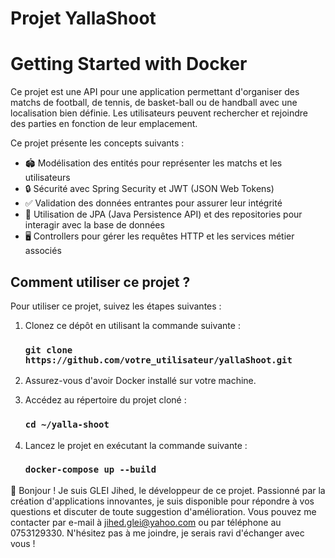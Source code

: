 # Projet YallaShoot
# Getting Started with Docker

Ce projet est une API pour une application permettant d'organiser des matchs de football, de tennis, de basket-ball ou de handball avec une localisation bien définie. Les utilisateurs peuvent rechercher et rejoindre des parties en fonction de leur emplacement. 

Ce projet présente les concepts suivants :
- 🏟️ Modélisation des entités pour représenter les matchs et les utilisateurs
- 🔒 Sécurité avec Spring Security et JWT (JSON Web Tokens)
- ✅ Validation des données entrantes pour assurer leur intégrité
- 💾 Utilisation de JPA (Java Persistence API) et des repositories pour interagir avec la base de données
- 🖥️ Controllers pour gérer les requêtes HTTP et les services métier associés

## Comment utiliser ce projet ?

Pour utiliser ce projet, suivez les étapes suivantes :

1. Clonez ce dépôt en utilisant la commande suivante :
   ### `git clone https://github.com/votre_utilisateur/yallaShoot.git`

2. Assurez-vous d'avoir Docker installé sur votre machine.

3. Accédez au répertoire du projet cloné :
   ### `cd ~/yalla-shoot`

4. Lancez le projet en exécutant la commande suivante :
   ### `docker-compose up --build`

👋 Bonjour ! Je suis GLEI Jihed, le développeur de ce projet. Passionné par la création d'applications innovantes, je suis disponible pour répondre à vos questions et discuter de toute suggestion d'amélioration. Vous pouvez me contacter par e-mail à jihed.glei@yahoo.com ou par téléphone au 0753129330. N'hésitez pas à me joindre, je serais ravi d'échanger avec vous !
